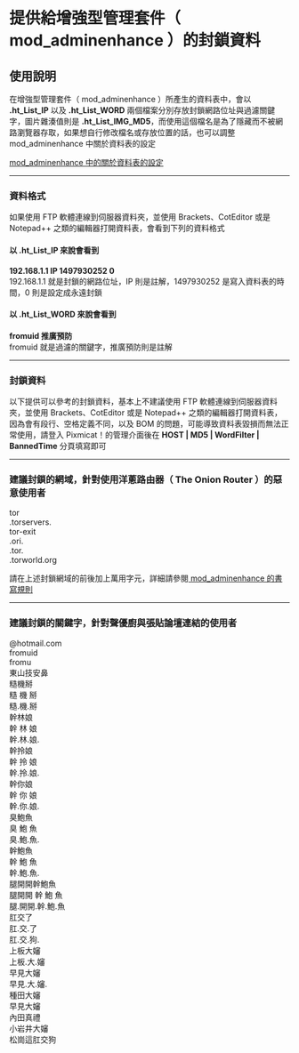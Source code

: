 # 提供給增強型管理套件（ mod_adminenhance ）的封鎖資料 
  
## 使用說明
在增強型管理套件（ mod_adminenhance ）所產生的資料表中，會以 **.ht_List_IP** 以及 **.ht_List_WORD** 兩個檔案分別存放封鎖網路位址與過濾關鍵字，圖片雜湊值則是 **.ht_List_IMG_MD5**，而使用這個檔名是為了隱藏而不被網路瀏覽器存取，如果想自行修改檔名或存放位置的話，也可以調整 mod_adminenhance 中關於資料表的設定  
  
[ mod_adminenhance 中的關於資料表的設定 ](https://github.com/Suzhou65/mod_adminenhance/blob/master/mod_adminenhance.php#L7)  

***  
### 資料格式  
如果使用 FTP 軟體連線到伺服器資料夾，並使用 Brackets、CotEditor 或是 Notepad++ 之類的編輯器打開資料表，會看到下列的資料格式  
  
#### 以 .ht_List_IP 來說會看到  
**192.168.1.1	IP	1497930252	0**  
192.168.1.1 就是封鎖的網路位址，IP 則是註解，1497930252 是寫入資料表的時間，0 則是設定成永遠封鎖  
  
#### 以 .ht_List_WORD 來說會看到  
**fromuid	推廣預防**  
fromuid 就是過濾的關鍵字，推廣預防則是註解  
  
***  
### 封鎖資料
以下提供可以參考的封鎖資料，基本上不建議使用 FTP 軟體連線到伺服器資料夾，並使用 Brackets、CotEditor 或是 Notepad++ 之類的編輯器打開資料表，因為會有段行、空格定義不同，以及 BOM 的問題，可能導致資料表毀損而無法正常使用，請登入 Pixmicat！的管理介面後在 **HOST | MD5 | WordFilter | BannedTime** 分頁填寫即可  
  
***
### 建議封鎖的網域，針對使用洋蔥路由器（ The Onion Router ）的惡意使用者  
tor  
.torservers.  
tor-exit  
.ori.  
.tor.  
.torworld.org  
  
請在上述封鎖網域的前後加上萬用字元，詳細請參閱[ mod_adminenhance 的書寫規則 ](https://github.com/pixmicat/pixmicat_modules/blob/develop/mod_adminenhance/mod_adminenhance.php#L259)  
***
### 建議封鎖的關鍵字，針對聲優廚與張貼論壇連結的使用者    
@hotmail.com  
fromuid  
fromu  
東山技安鼻  
糙機掰  
糙 機 掰  
糙.機.掰  
幹林娘  
幹 林 娘  
幹.林.娘.  
幹拎娘  
幹 拎 娘  
幹.拎.娘.  
幹你娘  
幹 你 娘  
幹.你.娘.  
臭鮑魚  
臭 鮑 魚  
臭.鮑.魚.  
幹鮑魚  
幹 鮑 魚  
幹.鮑.魚.  
腿開開幹鮑魚  
腿開開 幹 鮑 魚  
腿.開開.幹.鮑.魚  
肛交了  
肛.交.了  
肛.交.狗.  
上板大嬸  
上板.大.嬸  
早見大嬸  
早見.大.嬸.  
種田大嬸  
早見大嬸  
內田真禮  
小岩井大嬸  
松崗這肛交狗  